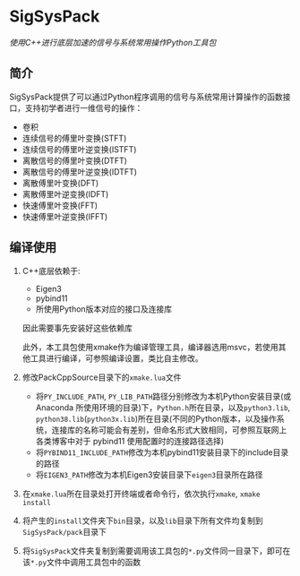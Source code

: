 # SigSysPack

*使用C++进行底层加速的信号与系统常用操作Python工具包*

## 简介

SigSysPack提供了可以通过Python程序调用的信号与系统常用计算操作的函数接口，支持初学者进行一维信号的操作：

- 卷积
- 连续信号的傅里叶变换(STFT)
- 连续信号的傅里叶逆变换(ISTFT)
- 离散信号的傅里叶变换(DTFT)
- 离散信号的傅里叶逆变换(IDTFT)
- 离散傅里叶变换(DFT)
- 离散傅里叶逆变换(IDFT)
- 快速傅里叶变换(FFT)
- 快速傅里叶逆变换(IFFT)

## 编译使用

1. C++底层依赖于:

   - Eigen3
   - pybind11
   - 所使用Python版本对应的接口及连接库

   因此需要事先安装好这些依赖库

   此外，本工具包使用xmake作为编译管理工具，编译器选用msvc，若使用其他工具进行编译，可参照编译设置，类比自主修改。

2. 修改PackCppSource目录下的`xmake.lua`文件

   - 将`PY_INCLUDE_PATH`, `PY_LIB_PATH`路径分别修改为本机Python安装目录(或 Anaconda 所使用环境的目录)下，`Python.h`所在目录，以及`python3.lib`, `python38.lib`(`python3x.lib`)所在目录(不同的Python版本，以及操作系统，连接库的名称可能会有差别，但命名形式大致相同，可参照互联网上各类博客中对于 pybind11 使用配置时的连接路径选择)
   - 将`PYBIND11_INCLUDE_PATH`修改为本机pybind11安装目录下的include目录的路径
   - 将`EIGEN3_PATH`修改为本机Eigen3安装目录下`eigen3`目录所在路径

3. 在`xmake.lua`所在目录处打开终端或者命令行，依次执行`xmake`, `xmake install`

4. 将产生的`install`文件夹下`bin`目录，以及`lib`目录下所有文件均复制到`SigSysPack/pack`目录下

5. 将`SigSysPack`文件夹复制到需要调用该工具包的`*.py`文件同一目录下，即可在该`*.py`文件中调用工具包中的函数